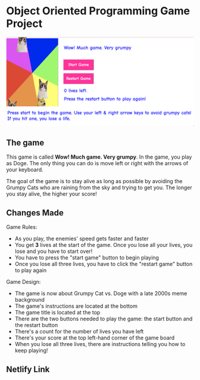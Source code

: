 # Object Oriented Programming Game Project

<p align="center"><img src="images/game_screenshot.png"></p>

## The game

This game is called **Wow! Much game. Very grumpy**. In the game, you play as Doge. The only thing you can do is move left or right with the arrows of your keyboard.

The goal of the game is to stay alive as long as possible by avoiding the Grumpy Cats who are raining from the sky and trying to get you. The longer you stay alive, the higher your score!

## Changes Made
Game Rules:
- As you play, the enemies' speed gets faster and faster
- You get **3** lives at the start of the game. Once you lose all your lives, you lose and you have to start over!
- You have to press the "start game" button to begin playing
- Once you lose all three lives, you have to click the "restart game" button to play again

Game Design:
- The game is now about Grumpy Cat vs. Doge with a late 2000s meme background
- The game's instructions are located at the bottom
- The game title is located at the top
- There are the two buttons needed to play the game: the start button and the restart button
- There's a count for the number of lives you have left
- There's your score at the top left-hand corner of the game board
- When you lose all three lives, there are instructions telling you how to keep playing!

## Netlify Link

